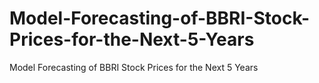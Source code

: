 # Model-Forecasting-of-BBRI-Stock-Prices-for-the-Next-5-Years
Model Forecasting of BBRI Stock Prices for the Next 5 Years
